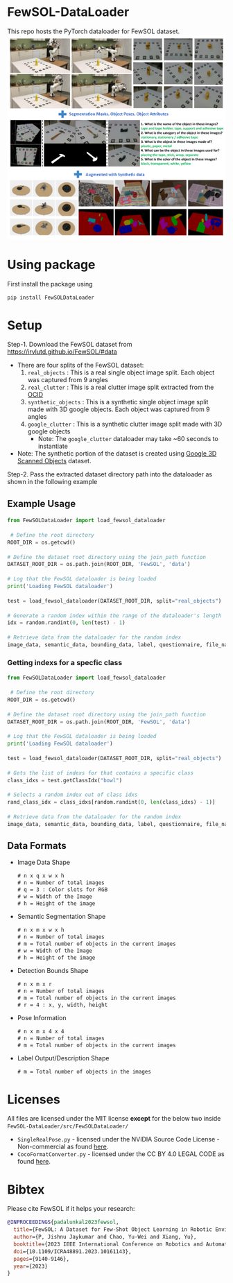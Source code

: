 # FewSOL-DataLoader
This repo hosts the PyTorch dataloader for FewSOL dataset.<br>
![FewSOL-Dataset](https://raw.githubusercontent.com/IRVLUTD/FewSOL-DataLoader/main/media/fewsol-dataset.png)

# Using package
First install the package using
```cmd
pip install FewSOLDataLoader
```

# Setup
Step-1. Download the FewSOL dataset from https://irvlutd.github.io/FewSOL/#data
- There are four splits of the FewSOL dataset:
     1. `real_objects` : This is a real single object image split. Each object was captured from 9 angles
     2. `real_clutter` : This is a real clutter image split extracted from the [OCID](https://www.acin.tuwien.ac.at/en/vision-for-robotics/software-tools/object-clutter-indoor-dataset/)
     3. `synthetic_objects` : This is a synthetic single object image split made with 3D google objects. Each object was captured from 9 angles
     4. `google_clutter` : This is a synthetic clutter image split made with 3D google objects
         - Note: The `google_clutter` dataloader may take ~60 seconds to instantiate
- Note: The synthetic portion of the dataset is created using [Google 3D Scanned Objects](https://blog.research.google/2022/06/scanned-objects-by-google-research.html?hl=tr&m=1) dataset.

Step-2. Pass the extracted dataset directory path into the dataloader as shown in the following example

## Example Usage
```python
from FewSOLDataLoader import load_fewsol_dataloader

 # Define the root directory
ROOT_DIR = os.getcwd()

# Define the dataset root directory using the join_path function
DATASET_ROOT_DIR = os.path.join(ROOT_DIR, 'FewSOL', 'data')

# Log that the FewSOL dataloader is being loaded
print('Loading FewSOL dataloader')
     
test = load_fewsol_dataloader(DATASET_ROOT_DIR, split="real_objects")    

# Generate a random index within the range of the dataloader's length
idx = random.randint(0, len(test) - 1)

# Retrieve data from the dataloader for the random index
image_data, semantic_data, bounding_data, label, questionnaire, file_name, poses = test[idx]
```

### Getting indexs for a specfic class
```python
from FewSOLDataLoader import load_fewsol_dataloader

 # Define the root directory
ROOT_DIR = os.getcwd()

# Define the dataset root directory using the join_path function
DATASET_ROOT_DIR = os.path.join(ROOT_DIR, 'FewSOL', 'data')

# Log that the FewSOL dataloader is being loaded
print('Loading FewSOL dataloader')
     
test = load_fewsol_dataloader(DATASET_ROOT_DIR, split="real_objects")    

# Gets the list of indexs for that contains a specific class
class_idxs = test.getClassIdx("bowl")

# Selects a random index out of class idxs
rand_class_idx = class_idxs[random.randint(0, len(class_idxs) - 1)]
    
# Retrieve data from the dataloader for the random index
image_data, semantic_data, bounding_data, label, questionnaire, file_name, poses = test[rand_class_idx]
```

## Data Formats

- Image Data Shape
    ```
    # n x q x w x h
    # n = Number of total images
    # q = 3 : Color slots for RGB
    # w = Width of the Image
    # h = Height of the image
    ```

- Semantic Segmentation Shape
    ```
    # n x m x w x h
    # n = Number of total images
    # m = Total number of objects in the current images
    # w = Width of the Image
    # h = Height of the image
    ```

- Detection Bounds Shape
    ```
    # n x m x r
    # n = Number of total images
    # m = Total number of objects in the current images
    # r = 4 : x, y, width, height
    ```

- Pose Information
    ```
    # n x m x 4 x 4
    # n = Number of total images
    # m = Total number of objects in the current images
    ```

- Label Output/Description Shape
    ```
    # m = Total number of objects in the images
    ```

# Licenses

All files are licensed under the MIT license __except__ for the below two inside `FewSOL-DataLoader/src/FewSOLDataLoader/`
  - `SingleRealPose.py` - licensed under the NVIDIA Source Code License - Non-commercial as found [here](https://nvlabs.github.io/stylegan2/license.html#:~:text=The%20Work%20and%20any%20derivative,research%20or%20evaluation%20purposes%20only).
  - `CocoFormatConverter.py` - licensed under the CC BY 4.0 LEGAL CODE as found [here](https://cocodataset.org/#termsofuse).


# Bibtex
Please cite FewSOL if it helps your research:
```bibtex
@INPROCEEDINGS{padalunkal2023fewsol,
  title={FewSOL: A Dataset for Few-Shot Object Learning in Robotic Environments}, 
  author={P, Jishnu Jaykumar and Chao, Yu-Wei and Xiang, Yu},
  booktitle={2023 IEEE International Conference on Robotics and Automation (ICRA)}, 
  doi={10.1109/ICRA48891.2023.10161143},
  pages={9140-9146},
  year={2023}
}
```
